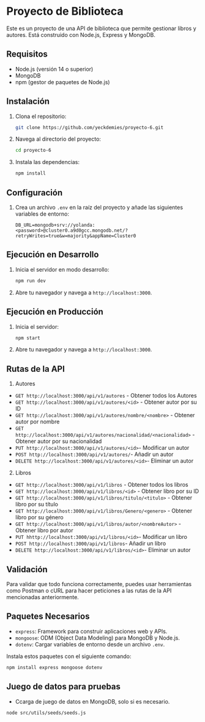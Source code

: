# Proyecto de Biblioteca
Este es un proyecto de una API de biblioteca que permite gestionar libros y autores. Está construido con Node.js, Express y MongoDB.

## Requisitos

- Node.js (versión 14 o superior)
- MongoDB
- npm (gestor de paquetes de Node.js)

## Instalación

1. Clona el repositorio:
    ```sh
    git clone https://github.com/yeckdemies/proyecto-6.git
    ```
2. Navega al directorio del proyecto:
    ```sh
    cd proyecto-6
    ```
3. Instala las dependencias:
    ```sh
    npm install
    ```

## Configuración

1. Crea un archivo `.env` en la raíz del proyecto y añade las siguientes variables de entorno:
    ```env
    DB_URL=mongodb+srv://yolanda:<password>@cluster0.a9d0gcc.mongodb.net/?retryWrites=true&w=majority&appName=Cluster0
    ```

## Ejecución en Desarrollo

1. Inicia el servidor en modo desarrollo:
    ```sh
    npm run dev
    ```
2. Abre tu navegador y navega a `http://localhost:3000`.

## Ejecución en Producción

1. Inicia el servidor:
    ```sh
    npm start
    ```
2. Abre tu navegador y navega a `http://localhost:3000`.

## Rutas de la API
1. Autores
- `GET http://localhost:3000/api/v1/autores` - Obtener todos los Autores
- `GET http://localhost:3000/api/v1/autores/<id>` - Obtener autor por su ID
- `GET http://localhost:3000/api/v1/autores/nombre/<nombre>` - Obtener autor por nombre
- `GET http://localhost:3000/api/v1/autores/nacionalidad/<nacionalidad>` - Obtener autor por su nacionalidad
- `PUT http://localhost:3000/api/v1/autores/<id>`- Modificar un autor
- `POST http://localhost:3000/api/v1/autores/`- Añadir un autor
- `DELETE http://localhost:3000/api/v1/autores/<id>`- Eliminar un autor

2. Libros
- `GET http://localhost:3000/api/v1/libros` - Obtener todos los libros
- `GET http://localhost:3000/api/v1/libros/<id>` - Obtener libro por su ID
- `GET http://localhost:3000/api/v1/libros/titulo/<titulo>` - Obtener libro por su título
- `GET http://localhost:3000/api/v1/libros/Genero/<genero>` - Obtener libro por su género
- `GET http://localhost:3000/api/v1/libros/autor/<nombreAutor>` - Obtener libro por autor
- `PUT hhttp://localhost:3000/api/v1/libros/<id>`- Modificar un libro
- `POST http://localhost:3000/api/v1/libros`- Añadir un libro
- `DELETE http://localhost:3000/api/v1/libros/<id>`- Eliminar un autor

## Validación

Para validar que todo funciona correctamente, puedes usar herramientas como Postman o cURL para hacer peticiones a las rutas de la API mencionadas anteriormente.

## Paquetes Necesarios

- `express`: Framework para construir aplicaciones web y APIs.
- `mongoose`: ODM (Object Data Modeling) para MongoDB y Node.js.
- `dotenv`: Cargar variables de entorno desde un archivo `.env`.

Instala estos paquetes con el siguiente comando:
```sh
npm install express mongoose dotenv
```

## Juego de datos para pruebas

- Ccarga de juego de datos en MongoDB, solo si es necesario.
```sh
node src/utils/seeds/seeds.js
```
